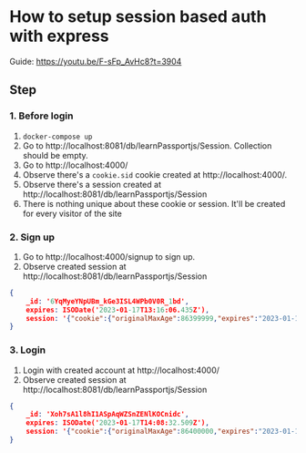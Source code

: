 # How to setup session based auth with express

Guide: https://youtu.be/F-sFp_AvHc8?t=3904

## Step

### 1. Before login
1. `docker-compose up`
2. Go to http://localhost:8081/db/learnPassportjs/Session. Collection should be empty.
3. Go to http://localhost:4000/
4. Observe there's a `cookie.sid` cookie created at http://localhost:4000/. 
5. Observe there's a session created at http://localhost:8081/db/learnPassportjs/Session
6. There is nothing unique about these cookie or session. It'll be created for every visitor of the site

### 2. Sign up
1. Go to http://localhost:4000/signup to sign up.
2. Observe created session at http://localhost:8081/db/learnPassportjs/Session
```json
{
    _id: '6YqMyeYNpUBm_kGe3ISL4WPb0V0R_1bd',
    expires: ISODate('2023-01-17T13:16:06.435Z'),
    session: '{"cookie":{"originalMaxAge":86399999,"expires":"2023-01-17T13:15:40.148Z","httpOnly":true,"path":"/"}}'
}
```

### 3. Login
1. Login with created account at http://localhost:4000/
2. Observe created session at http://localhost:8081/db/learnPassportjs/Session
```json
{
    _id: 'Xoh7sA1l8hI1ASpAqWZSnZENlKOCnidc',
    expires: ISODate('2023-01-17T14:08:32.509Z'),
    session: '{"cookie":{"originalMaxAge":86400000,"expires":"2023-01-17T14:08:32.493Z","httpOnly":true,"path":"/"},"passport":{"user":"63c54dfc1d168d8b574a17ca"}}'
}
```